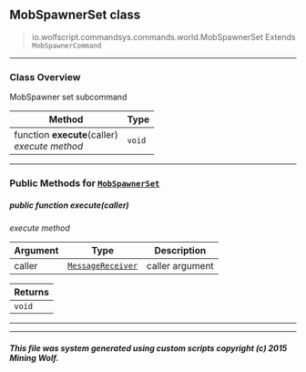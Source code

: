## MobSpawnerSet __class__

>io.wolfscript.commandsys.commands.world.MobSpawnerSet
>Extends `MobSpawnerCommand`

---

### Class Overview

MobSpawner set subcommand

Method | Type   
--- | :--- 
 function __execute__(caller) <br> _execute method_ | `void`



---


### Public Methods for [`MobSpawnerSet`](MobSpawnerSet.md)

##### <a id='execute'></a>public  function __execute__(caller)

_execute method_

Argument | Type | Description  
--- | --- | --- 
caller | [`MessageReceiver`](../../../chat/MessageReceiver.md) | caller argument

Returns | 
--- | 
`void` |


---
---


##### This file was system generated using custom scripts copyright (c) 2015 Mining Wolf.
	

